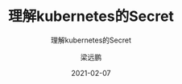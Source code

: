 ---
layout:     post 
title:      "理解kubernetes的Secret"
subtitle:   "理解kubernetes的Secret"
description: " "
date:       2021-02-07
author:     "梁远鹏"
image: "https://res.cloudinary.com/lyp/image/upload/v1612709780/hugo/blog.github.io/pexels-matt-hardy-2568001.jpg"
published: false
tags:
    - kubernetes
    - CloudNative
    - Secret
    - 玩转Kubernetes
categories: 
    - kubernetes
---